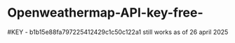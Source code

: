 # Openweathermap-API-key-free-
#KEY - b1b15e88fa797225412429c1c50c122a1
still works as of 26 april 2025
